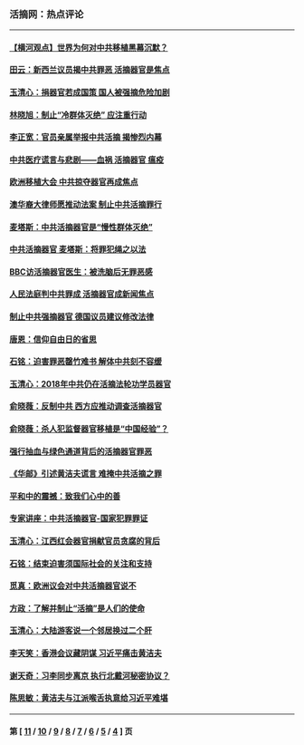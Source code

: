 ### 活摘网：热点评论
---
#### [【横河观点】世界为何对中共移植黑幕沉默？](../../pages/nf5879/n13244249.md?10080430) 
#### [田云：新西兰议员揭中共罪恶 活摘器官是焦点](../../pages/nf5879/n13070629.md?10080430) 
#### [玉清心：捐器官若成国策 国人被强摘危险加剧](../../pages/nf5879/n12802713.md?10080430) 
#### [林晓旭：制止“冷群体灭绝” 应注重行动](../../pages/nf5879/n12779736.md?10080430) 
#### [李正宽：官员亲属举报中共活摘 揭惨烈内幕](../../pages/nf5879/n12684490.md?10080430) 
#### [中共医疗谎言与悲剧——血祸 活摘器官 瘟疫](../../pages/nf5879/n12372103.md?10080430) 
#### [欧洲移植大会 中共掠夺器官再成焦点](../../pages/nf5879/n11538883.md?10080430) 
#### [澳华裔大律师愿推动法案 制止中共活摘罪行](../../pages/nf5879/n11377039.md?10080430) 
#### [麦塔斯：中共活摘器官是“慢性群体灭绝”](../../pages/nf5879/n11350529.md?10080430) 
#### [中共活摘器官 麦塔斯：将罪犯绳之以法](../../pages/nf5879/n11347973.md?10080430) 
#### [BBC访活摘器官医生：被洗脑后无罪恶感](../../pages/nf5879/n11335935.md?10080430) 
#### [人民法庭判中共罪成 活摘器官成新闻焦点](../../pages/nf5879/n11331578.md?10080430) 
#### [制止中共强摘器官 德国议员建议修改法律](../../pages/nf5879/n11249451.md?10080430) 
#### [唐恩：信仰自由日的省思](../../pages/nf5879/n11003525.md?10080430) 
#### [石铭：迫害罪恶罄竹难书  解体中共刻不容缓](../../pages/nf5879/n10942855.md?10080430) 
#### [玉清心：2018年中共仍在活摘法轮功学员器官](../../pages/nf5879/n10914646.md?10080430) 
#### [俞晓薇：反制中共 西方应推动调查活摘器官](../../pages/nf5879/n10794671.md?10080430) 
#### [俞晓薇：杀人犯监督器官移植是“中国经验”？](../../pages/nf5879/n10466427.md?10080430) 
#### [强行抽血与绿色通道背后的活摘器官罪恶](../../pages/nf5879/n10004708.md?10080430) 
#### [《华邮》引述黄洁夫谎言 难掩中共活摘之罪](../../pages/nf5879/n9642309.md?10080430) 
#### [平和中的震撼：致我们心中的善](../../pages/nf5879/n9021123.md?10080430) 
#### [专家讲座：中共活摘器官-国家犯罪罪证](../../pages/nf5879/n8828153.md?10080430) 
#### [玉清心：江西红会器官捐献官员贪腐的背后](../../pages/nf5879/n8522122.md?10080430) 
#### [石铭：结束迫害须国际社会的关注和支持](../../pages/nf5879/n8443497.md?10080430) 
#### [觅真：欧洲议会对中共活摘器官说不](../../pages/nf5879/n8337486.md?10080430) 
#### [方政：了解并制止“活摘”是人们的使命](../../pages/nf5879/n8329214.md?10080430) 
#### [玉清心：大陆游客说一个邻居换过二个肝](../../pages/nf5879/n8291404.md?10080430) 
#### [李天笑：香港会议藏阴谋 习近平痛击黄洁夫](../../pages/nf5879/n8241459.md?10080430) 
#### [谢天奇：习李同步离京 执行北戴河秘密协议？](../../pages/nf5879/n8230418.md?10080430) 
#### [陈思敏：黄洁夫与江派喉舌执意给习近平难堪](../../pages/nf5879/n8222166.md?10080430) 

---
#### 第 [ [11](./11.md?10080430) / [10](./10.md?10080430) / [9](./9.md?10080430) / [8](./8.md?10080430) / [7](./7.md?10080430) / [6](./6.md?10080430) / [5](./5.md?10080430) / [4](./4.md?10080430) ] 页
